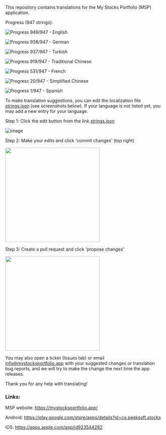 This repository contains translations for the My Stocks Portfolio (MSP) application.

Progress (947 strings):

![Progress](https://progress-bar.dev/100?title=en&width=120) 949/947 - English

![Progress](https://progress-bar.dev/99?title=de&width=120) 938/947 - German

![Progress](https://progress-bar.dev/99?title=tr&width=120) 937/947 - Turkish

![Progress](https://progress-bar.dev/97?title=zh-Hant-TW&width=120) 919/947 - Traditional Chinese

![Progress](https://progress-bar.dev/56?title=fr&width=120) 531/947 - French

![Progress](https://progress-bar.dev/2?title=zh&width=120) 20/947 - Simplified Chinese

![Progress](https://progress-bar.dev/0?title=es&width=120) 1/947 - Spanish

To make translation suggestions, you can edit the localization file [strings.json](https://github.com/mystocksportfolio/translations/blob/main/strings.json) (see screenshots below). If your language is not listed yet, you may add a new entry for your language.

Step 1: Click the edit button from the link [strings.json](https://github.com/mystocksportfolio/translations/blob/main/strings.json)

![image](https://github.com/mystocksportfolio/translations/assets/1884422/d9ffa189-0829-443c-b6ed-9b4b1b10d973)

Step 2: Make your edits and click 'commit changes' (top right)

<img src="https://github.com/mystocksportfolio/translations/assets/1884422/159749ef-d383-43cb-9874-ecacb9e72a80" width="300">

Step 3: Create a pull request and click 'propose changes'

<img src="https://github.com/mystocksportfolio/translations/assets/1884422/afe52285-f83b-4b11-b025-08dbfe82e139" width="300">

You may also open a ticket (Issues tab) or email info@mystocksportfolio.app with your suggested changes or translation bug reports, and we will try to make the change the next time the app releases.

Thank you for any help with translating!

### Links:

MSP website: https://mystocksportfolio.app/

Android: https://play.google.com/store/apps/details?id=co.peeksoft.stocks

iOS: https://apps.apple.com/app/id923544282

